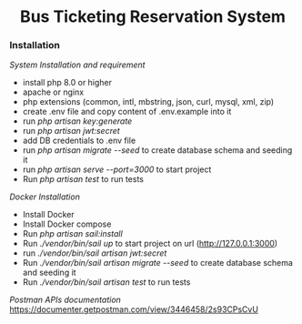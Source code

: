 # <center>Bus Ticketing Reservation System</center>

### Installation

*System Installation and requirement*

- install php 8.0 or higher
- apache or nginx
- php extensions (common, intl, mbstring, json,
 curl, mysql, xml, zip)
- create .env file and copy content of .env.example into it
- run *php artisan key:generate*
- run *php artisan jwt:secret*
- add DB credentials to .env file
- run *php artisan migrate --seed* to create database schema and seeding it
- run *php artisan serve --port=3000* to start project
- Run *php artisan test* to run tests

*Docker Installation*

- Install Docker
- Install Docker compose
- Run *php artisan sail:install*
- Run *./vendor/bin/sail up* to start project on url (http://127.0.0.1:3000)
- run *./vendor/bin/sail artisan jwt:secret*
- Run *./vendor/bin/sail artisan migrate --seed* to create database schema and seeding it
- Run *./vendor/bin/sail artisan test* to run tests

*Postman APIs documentation*
https://documenter.getpostman.com/view/3446458/2s93CPsCvU
